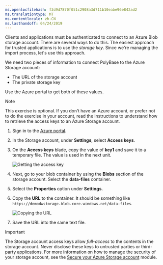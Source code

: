 ```yaml
---
ms.openlocfilehash: f3d9d7870f051c2908a3d711b10eabe96e842ad2
ms.translationtype: MT
ms.contentlocale: zh-CN
ms.lasthandoff: 04/24/2019
---
```

Clients and applications must be authenticated to connect to an Azure Blob storage account. There are several ways to do this. The easiest approach for trusted applications is to use the _storage key_. Since we're managing the import process, let's use this approach.

We need two pieces of information to connect PolyBase to the Azure Storage account:

- The URL of the storage account
- The private storage key

Use the Azure portal to get both of these values.

> [!NOTE]
> This exercise is optional. If you don't have an Azure account, or prefer not to do the exercise in your account, read the instructions to understand how to retrieve the access keys to an Azure Storage account.

1. Sign in to the [Azure portal](https://portal.azure.com?azure-portal=true).

1. In the Storage account, under **Settings**, select **Access keys**.
1. On the **Access keys** blade, copy the value of **key1** and save it to a temporary file. The value is used in the next unit.

    ![Getting the access key](../media/6-get-access-key.png)

1. Next, go to your blob container by using the **Blobs** section of the storage account. Select the **data-files** container.
1. Select the **Properties** option under **Settings**.
1. Copy the **URL** to the container. It should be something like `https://demodwstorage.blob.core.windows.net/data-files`.

    ![Copying the URL](../media/6-copy-url.png)

1. Save the URL into the same text file.

> [!IMPORTANT]
> The Storage account access keys allow _full-access_ to the contents in the storage account. Never disclose these keys to untrusted parties or third-party applications. For more information on how to manage the security of your storage account, see the [Secure your Azure Storage account](https://docs.microsoft.com/learn/modules/secure-azure-storage-account/) module.

